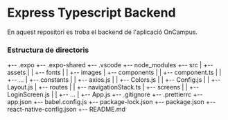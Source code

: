 # Express Typescript Backend

En aquest repositori es troba el backend de l'aplicació OnCampus.

### Estructura de directoris

+-- .expo
+-- .expo-shared
+-- .vscode
+-- node_modules
+-- src
|   +-- assets
|   |   +-- fonts
|   |   +-- images
|   +-- components
|   |   +-- component.ts
|   |   +-- ...
|   +-- constants
|   |   +-- axios.js
|   |   +-- Colors.js
|   |   +-- Config.js
|   |   +-- Layout.js
|   +-- routes
|   |   +-- navigationStack.ts
|   +-- screens
|   |   +-- LoginScreen.js
|   |   +-- ...
|   +-- App.js
+-- .gitignore
+-- .prettierrc
+-- app.json
+-- babel.config.js
+-- package-lock.json
+-- package.json
+-- react-native-config.json
+-- README.md
